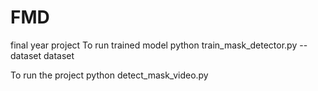 # FMD
final year project
To run trained model
python train_mask_detector.py --dataset dataset


To run the project
python detect_mask_video.py 

